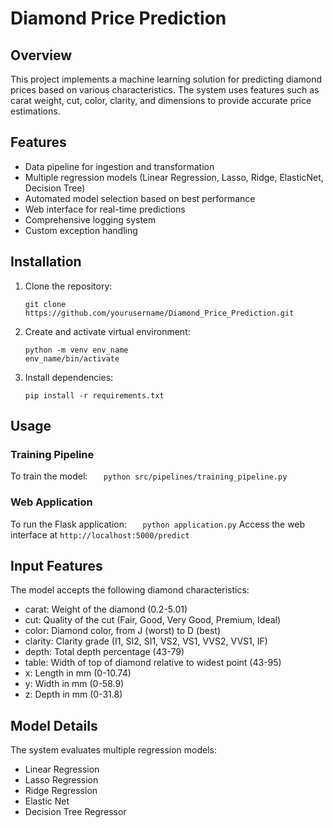 # Diamond Price Prediction

## Overview

This project implements a machine learning solution for predicting diamond prices based on various characteristics. The system uses features such as carat weight, cut, color, clarity, and dimensions to provide accurate price estimations.

## Features

- Data pipeline for ingestion and transformation
- Multiple regression models (Linear Regression, Lasso, Ridge, ElasticNet, Decision Tree)
- Automated model selection based on best performance
- Web interface for real-time predictions
- Comprehensive logging system
- Custom exception handling

## Installation

1. Clone the repository:

   ```
   git clone https://github.com/yourusername/Diamond_Price_Prediction.git
   ```

2. Create and activate virtual environment:
   ```
   python -m venv env_name
   env_name/bin/activate
   ```
3. Install dependencies:
   ```
   pip install -r requirements.txt
   ```

## Usage

### Training Pipeline

To train the model:
`    python src/pipelines/training_pipeline.py
   `

### Web Application

To run the Flask application:
`    python application.py
   `
Access the web interface at `http://localhost:5000/predict`

## Input Features

The model accepts the following diamond characteristics:

- carat: Weight of the diamond (0.2-5.01)
- cut: Quality of the cut (Fair, Good, Very Good, Premium, Ideal)
- color: Diamond color, from J (worst) to D (best)
- clarity: Clarity grade (I1, SI2, SI1, VS2, VS1, VVS2, VVS1, IF)
- depth: Total depth percentage (43-79)
- table: Width of top of diamond relative to widest point (43-95)
- x: Length in mm (0-10.74)
- y: Width in mm (0-58.9)
- z: Depth in mm (0-31.8)

## Model Details

The system evaluates multiple regression models:

- Linear Regression
- Lasso Regression
- Ridge Regression
- Elastic Net
- Decision Tree Regressor
